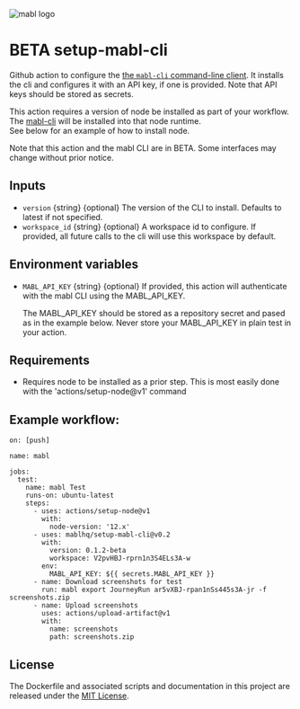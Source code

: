 ![mabl logo](https://avatars3.githubusercontent.com/u/25963599?s=100&v=4)

# BETA setup-mabl-cli

Github action to configure the
[the `mabl-cli` command-line client](https://help.mabl.com/docs/mabl-cli). It
installs the cli and configures it with an API key, if one is provided. Note
that API keys should be stored as secrets.

This action requires a version of node be installed as part of your workflow.
The [mabl-cli](https://www.npmjs.com/package/@mablhq/mabl-cli) will be installed into that node runtime.  
See below for an example of how to install node.

Note that this action and the mabl CLI are in BETA. Some interfaces may change
without prior notice.

## Inputs

- `version` {string} {optional} The version of the CLI to install. Defaults to
  latest if not specified.
- `workspace_id` {string} {optional} A workspace id to configure.  If provided, all future calls to the cli will use this workspace by default.

## Environment variables

- `MABL_API_KEY` {string} {optional} If provided, this action will authenticate
  with the mabl CLI using the MABL_API_KEY.
  
  The MABL_API_KEY should be stored as a repository secret and pased as in the
  example below. Never store your MABL_API_KEY in plain test in your action.

## Requirements

- Requires node to be installed as a prior step. This is most easily done with
  the 'actions/setup-node@v1' command

## Example workflow:

```
on: [push]

name: mabl

jobs:
  test:
    name: mabl Test
    runs-on: ubuntu-latest
    steps:
      - uses: actions/setup-node@v1
        with:
          node-version: '12.x'
      - uses: mablhq/setup-mabl-cli@v0.2
        with:
          version: 0.1.2-beta
          workspace: V2pvHBJ-rprn1n3S4ELs3A-w
        env:
          MABL_API_KEY: ${{ secrets.MABL_API_KEY }}
      - name: Download screenshots for test
        run: mabl export JourneyRun ar5vXBJ-rpan1nSs445s3A-jr -f screenshots.zip
      - name: Upload screenshots
        uses: actions/upload-artifact@v1
        with:
          name: screenshots
          path: screenshots.zip
```

## License

The Dockerfile and associated scripts and documentation in this project are
released under the [MIT License](LICENSE).
